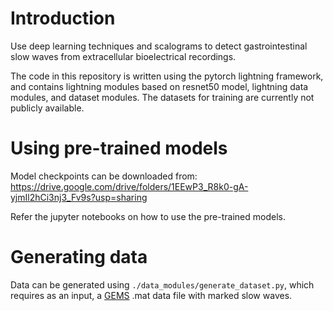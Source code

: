 # Introduction

Use deep learning techniques and scalograms to detect gastrointestinal slow waves from extracellular bioelectrical recordings.

The code in this repository is written using the pytorch lightning framework, and contains lightning modules based on resnet50 model, lightning data modules, and dataset modules. 
The datasets for training are currently not publicly available.

# Using pre-trained models

Model checkpoints can be downloaded from: https://drive.google.com/drive/folders/1EEwP3_R8k0-gA-yjmIl2hCi3nj3_Fv9s?usp=sharing

Refer the jupyter notebooks on how to use the pre-trained models.

# Generating data

Data can be generated using `./data_modules/generate_dataset.py`, which requires as an input, a [GEMS](https://sites.google.com/site/gimappingsuite/home) .mat data file with marked slow waves.

